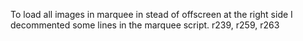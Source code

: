 To load all images in marquee in stead of offscreen at the right side I decommented some lines in the marquee script. r239, r259, r263